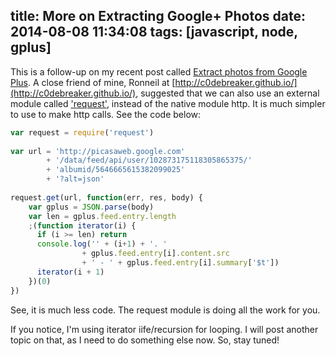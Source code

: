 title: More on Extracting Google+ Photos
date: 2014-08-08 11:34:08
tags: [javascript, node, gplus]
---

This is a follow-up on my recent post called [Extract photos from Google Plus](/2014/08/07/extract-photos-from-google-plus/). A close friend of mine, Ronneil at [http://c0debreaker.github.io/](http://c0debreaker.github.io/), suggested that we can also use an external module called ['request'](https://github.com/mikeal/request), instead of the native module http. It is much simpler to use to make http calls. See the code below:

```js
var request = require('request')
 
var url = 'http://picasaweb.google.com'
        + '/data/feed/api/user/102873175118305865375/'
        + 'albumid/5646665615382099025'
        + '?alt=json'
 
request.get(url, function(err, res, body) {
    var gplus = JSON.parse(body)
    var len = gplus.feed.entry.length
    ;(function iterator(i) {
      if (i >= len) return
      console.log('' + (i+1) + '. '
                + gplus.feed.entry[i].content.src
                + ' - ' + gplus.feed.entry[i].summary['$t'])
      iterator(i + 1)
    })(0)
})
```

See, it is much less code. The request module is doing all the work for you.

If you notice, I'm using iterator iife/recursion for looping. I will post another topic on that, as I need to do something else now. So, stay tuned! 
